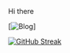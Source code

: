  Hi there

[![Blog](https://img.shields.io/badge/JavaScript-323330?style=for-the-badge&logo=javascript&logoColor=F7DF1E
)]






[![GitHub Streak](https://streak-stats.demolab.com/?user=DenverCoder1&theme=dark)](https://git.io/streak-stats)



<!--- 👀 I'm interested in...
- 🌱 I am currently learning Java script
- 📫 How to contact me, I'm answering via discord
--->
<!---
Surubinn/Surubinn is a ✨ special ✨ repository because its `README.md` (this file) appears on your GitHub profile.
You can click the Preview link to take a look at your changes.
--->
